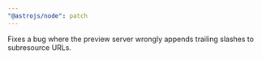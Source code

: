 ```yaml
---
"@astrojs/node": patch
---
```


Fixes a bug where the preview server wrongly appends trailing slashes to subresource URLs.
